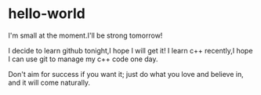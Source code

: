 # hello-world
I'm small at the moment.I'll be strong tomorrow!

I decide to learn github tonight,I hope I will get it!
I learn c++ recently,I hope I can use git to manage my c++ code one day.

Don't aim for success if you want it; just do what you love and believe in, and it will come naturally.
